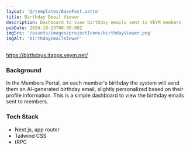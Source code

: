 ```yaml
---
layout: '@/templates/BasePost.astro'
title: Birthday Email Viewer
description: Dashboard to view birthday emails sent to VEYM members
pubDate: 2024-10-23T00:00:00Z
imgSrc: '/assets/images/projectIcons/birthdayViewer.png'
imgAlt: 'birthdayEmailViewer'
---
```


https://birthdays.itapps.veym.net/

### Background

In the Members Portal, on each member's birthday the system will send them an AI-generated birthday email, slightly personalized based on their profile information. This is a simple dashboard to  view the birthday emails sent to members.

### Tech Stack

- Next.js, app router
- Tailwind CSS
- tRPC


